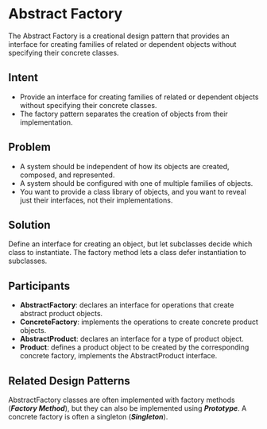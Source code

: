 # Abstract Factory
The Abstract Factory is a creational design pattern that provides an interface for creating families of related or dependent objects without specifying their concrete classes.

## Intent
- Provide an interface for creating families of related or dependent objects without specifying their concrete classes.
- The factory pattern separates the creation of objects from their implementation.

## Problem
- A system should be independent of how its objects are created, composed, and represented.
- A system should be configured with one of multiple families of objects.
- You want to provide a class library of objects, and you want to reveal just their interfaces, not their implementations.

## Solution
Define an interface for creating an object, but let subclasses decide which class to instantiate. The factory method lets a class defer instantiation to subclasses.

## Participants
- **AbstractFactory**: declares an interface for operations that create abstract product objects.
- **ConcreteFactory**: implements the operations to create concrete product objects.
- **AbstractProduct**: declares an interface for a type of product object.
- **Product**: defines a product object to be created by the corresponding concrete factory, implements the AbstractProduct interface.

## Related Design Patterns
AbstractFactory classes are often implemented with factory methods (***Factory Method***),
but they can also be implemented using ***Prototype***.
A concrete factory is often a singleton (***Singleton***).
